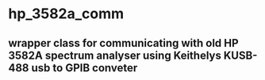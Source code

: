 hp_3582a_comm
=============

wrapper class for communicating with old HP 3582A spectrum analyser using Keithelys KUSB-488 usb to GPIB conveter 
-------
